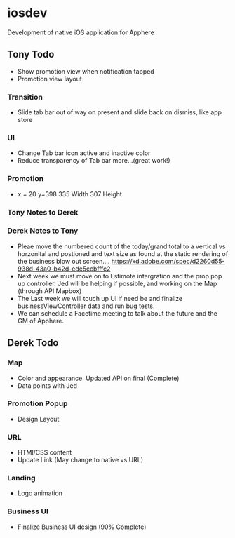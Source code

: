 # iosdev
Development of native iOS application for Apphere

## Tony Todo
* Show promotion view when notification tapped
* Promotion view layout

### Transition
* Slide tab bar out of way on present and slide back on dismiss, like app store

### UI
* Change Tab bar icon active and inactive color
* Reduce transparency of Tab bar more...(great work!)

### Promotion
* x = 20 y=398
335 Width 307 Height

### Tony Notes to Derek


### Derek Notes to Tony
* Pleae move the numbered count of the today/grand total to a vertical vs horzonital and postioned and text size as found at the static rendering of the business blow out screen.... https://xd.adobe.com/spec/d2260d55-938d-43a0-b42d-ede5ccbfffc2
* Next week we must move on to Estimote intergration and the prop pop up controller. Jed will be helping if possible, and working on the Map (through API Mapbox)
* The Last week we will touch up UI if need be and finalize businessViewController data and run bug tests.
* We can schedule a Facetime meeting to talk about the future and the GM of Apphere. 

## Derek Todo

### Map
* Color and appearance. Updated API on final (Complete)
* Data points with Jed

### Promotion Popup
* Design Layout

### URL
* HTMl/CSS content
* Update Link (May change to native vs URL)

### Landing
* Logo animation 

### Business UI
* Finalize Business UI design (90% Complete)
